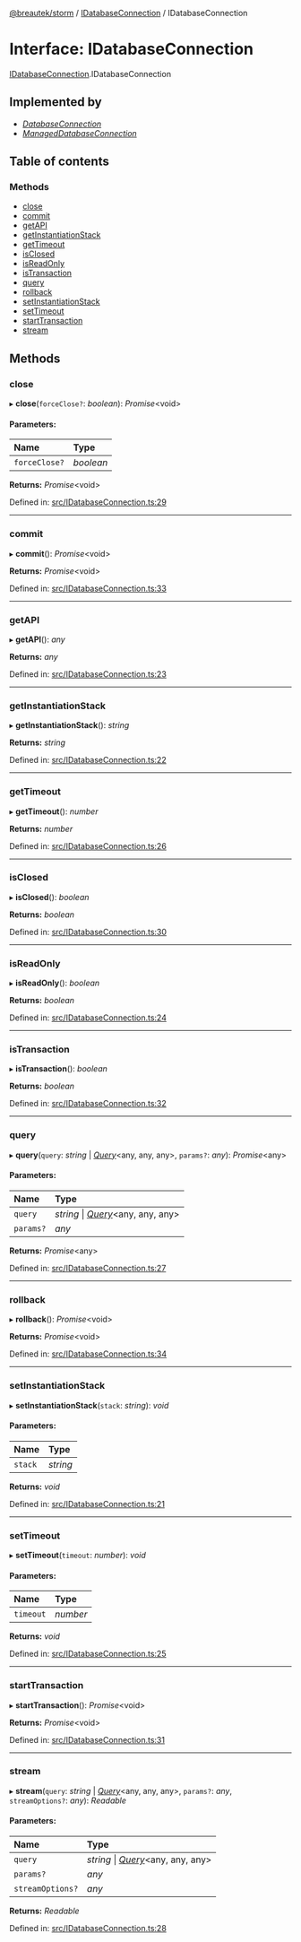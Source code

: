 [@breautek/storm](../README.md) / [IDatabaseConnection](../modules/idatabaseconnection.md) / IDatabaseConnection

# Interface: IDatabaseConnection

[IDatabaseConnection](../modules/idatabaseconnection.md).IDatabaseConnection

## Implemented by

* [*DatabaseConnection*](../classes/databaseconnection.databaseconnection-1.md)
* [*ManagedDatabaseConnection*](../classes/manageddatabaseconnection.manageddatabaseconnection-1.md)

## Table of contents

### Methods

- [close](idatabaseconnection.idatabaseconnection-1.md#close)
- [commit](idatabaseconnection.idatabaseconnection-1.md#commit)
- [getAPI](idatabaseconnection.idatabaseconnection-1.md#getapi)
- [getInstantiationStack](idatabaseconnection.idatabaseconnection-1.md#getinstantiationstack)
- [getTimeout](idatabaseconnection.idatabaseconnection-1.md#gettimeout)
- [isClosed](idatabaseconnection.idatabaseconnection-1.md#isclosed)
- [isReadOnly](idatabaseconnection.idatabaseconnection-1.md#isreadonly)
- [isTransaction](idatabaseconnection.idatabaseconnection-1.md#istransaction)
- [query](idatabaseconnection.idatabaseconnection-1.md#query)
- [rollback](idatabaseconnection.idatabaseconnection-1.md#rollback)
- [setInstantiationStack](idatabaseconnection.idatabaseconnection-1.md#setinstantiationstack)
- [setTimeout](idatabaseconnection.idatabaseconnection-1.md#settimeout)
- [startTransaction](idatabaseconnection.idatabaseconnection-1.md#starttransaction)
- [stream](idatabaseconnection.idatabaseconnection-1.md#stream)

## Methods

### close

▸ **close**(`forceClose?`: *boolean*): *Promise*<void\>

#### Parameters:

| Name | Type |
| :------ | :------ |
| `forceClose?` | *boolean* |

**Returns:** *Promise*<void\>

Defined in: [src/IDatabaseConnection.ts:29](https://github.com/breautek/storm/blob/2614a1c/src/IDatabaseConnection.ts#L29)

___

### commit

▸ **commit**(): *Promise*<void\>

**Returns:** *Promise*<void\>

Defined in: [src/IDatabaseConnection.ts:33](https://github.com/breautek/storm/blob/2614a1c/src/IDatabaseConnection.ts#L33)

___

### getAPI

▸ **getAPI**(): *any*

**Returns:** *any*

Defined in: [src/IDatabaseConnection.ts:23](https://github.com/breautek/storm/blob/2614a1c/src/IDatabaseConnection.ts#L23)

___

### getInstantiationStack

▸ **getInstantiationStack**(): *string*

**Returns:** *string*

Defined in: [src/IDatabaseConnection.ts:22](https://github.com/breautek/storm/blob/2614a1c/src/IDatabaseConnection.ts#L22)

___

### getTimeout

▸ **getTimeout**(): *number*

**Returns:** *number*

Defined in: [src/IDatabaseConnection.ts:26](https://github.com/breautek/storm/blob/2614a1c/src/IDatabaseConnection.ts#L26)

___

### isClosed

▸ **isClosed**(): *boolean*

**Returns:** *boolean*

Defined in: [src/IDatabaseConnection.ts:30](https://github.com/breautek/storm/blob/2614a1c/src/IDatabaseConnection.ts#L30)

___

### isReadOnly

▸ **isReadOnly**(): *boolean*

**Returns:** *boolean*

Defined in: [src/IDatabaseConnection.ts:24](https://github.com/breautek/storm/blob/2614a1c/src/IDatabaseConnection.ts#L24)

___

### isTransaction

▸ **isTransaction**(): *boolean*

**Returns:** *boolean*

Defined in: [src/IDatabaseConnection.ts:32](https://github.com/breautek/storm/blob/2614a1c/src/IDatabaseConnection.ts#L32)

___

### query

▸ **query**(`query`: *string* \| [*Query*](../classes/query.query-1.md)<any, any, any\>, `params?`: *any*): *Promise*<any\>

#### Parameters:

| Name | Type |
| :------ | :------ |
| `query` | *string* \| [*Query*](../classes/query.query-1.md)<any, any, any\> |
| `params?` | *any* |

**Returns:** *Promise*<any\>

Defined in: [src/IDatabaseConnection.ts:27](https://github.com/breautek/storm/blob/2614a1c/src/IDatabaseConnection.ts#L27)

___

### rollback

▸ **rollback**(): *Promise*<void\>

**Returns:** *Promise*<void\>

Defined in: [src/IDatabaseConnection.ts:34](https://github.com/breautek/storm/blob/2614a1c/src/IDatabaseConnection.ts#L34)

___

### setInstantiationStack

▸ **setInstantiationStack**(`stack`: *string*): *void*

#### Parameters:

| Name | Type |
| :------ | :------ |
| `stack` | *string* |

**Returns:** *void*

Defined in: [src/IDatabaseConnection.ts:21](https://github.com/breautek/storm/blob/2614a1c/src/IDatabaseConnection.ts#L21)

___

### setTimeout

▸ **setTimeout**(`timeout`: *number*): *void*

#### Parameters:

| Name | Type |
| :------ | :------ |
| `timeout` | *number* |

**Returns:** *void*

Defined in: [src/IDatabaseConnection.ts:25](https://github.com/breautek/storm/blob/2614a1c/src/IDatabaseConnection.ts#L25)

___

### startTransaction

▸ **startTransaction**(): *Promise*<void\>

**Returns:** *Promise*<void\>

Defined in: [src/IDatabaseConnection.ts:31](https://github.com/breautek/storm/blob/2614a1c/src/IDatabaseConnection.ts#L31)

___

### stream

▸ **stream**(`query`: *string* \| [*Query*](../classes/query.query-1.md)<any, any, any\>, `params?`: *any*, `streamOptions?`: *any*): *Readable*

#### Parameters:

| Name | Type |
| :------ | :------ |
| `query` | *string* \| [*Query*](../classes/query.query-1.md)<any, any, any\> |
| `params?` | *any* |
| `streamOptions?` | *any* |

**Returns:** *Readable*

Defined in: [src/IDatabaseConnection.ts:28](https://github.com/breautek/storm/blob/2614a1c/src/IDatabaseConnection.ts#L28)
